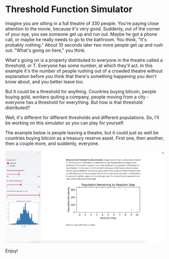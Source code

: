 # Threshold Function Simulator

Imagine you are sitting in a full theatre of 330 people. You're paying close
attention to the movie, because it's very good. Suddenly, out of the corner of
your eye, you see someone get up and run out. Maybe he got a phone call, or
maybe he really needs to go to the bathroom. You think, "It's probably nothing."
About 10 seconds later two more people get up and rush out. "What's going on
here," you think.

What's going on is a property distributed to everyone in the theatre called a
threshold, or T. Everyone has some number, at which they'll act. In this example
it's the number of people rushing out of a crowded theatre without explanation
before you think that there's something happening you don't know about, and you
better leave too.

But it could be a threshold for anything. Countries buying bitcoin, people buying
gold, workers quiting a company, people moving from a city - everyone has a
threshold for everything. But how is that threshold distributed?

Well, it's different for different thresholds and different populations. So,
I'll be working on this simulator so you can play for yourself.

The example below is people leaving a theatre, but it could just as well be
countries buying bitcoin as a treasury reserve asset. First one, then another,
then a couple more, and suddenly, everyone.


![Example Illustration](/Example.jpg)

Enjoy!
